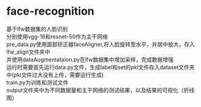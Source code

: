 # face-recognition
基于lfw数据集的人脸识别<br>
分别使用vgg-16和resnet-50作为主干网络<br>
pre_data.py使用面部矫正器faceAligner,将人脸旋转至水平，并居中放大，存入lfw_align文件夹中<br>
并使用dataAugmentataion.py在lfw数据集中增加采样，完成数据增强<br>
运行时需要首先运行data.py文件，生成label和set的pkl文件存入dataset文件夹中(pkl文件过大没有上传，需要运行生成)<br>
train.py为训练和测试文件<br>
output文件夹中为不同数据量和主干网络的测试结果，以及结果的可视化（折线图）
